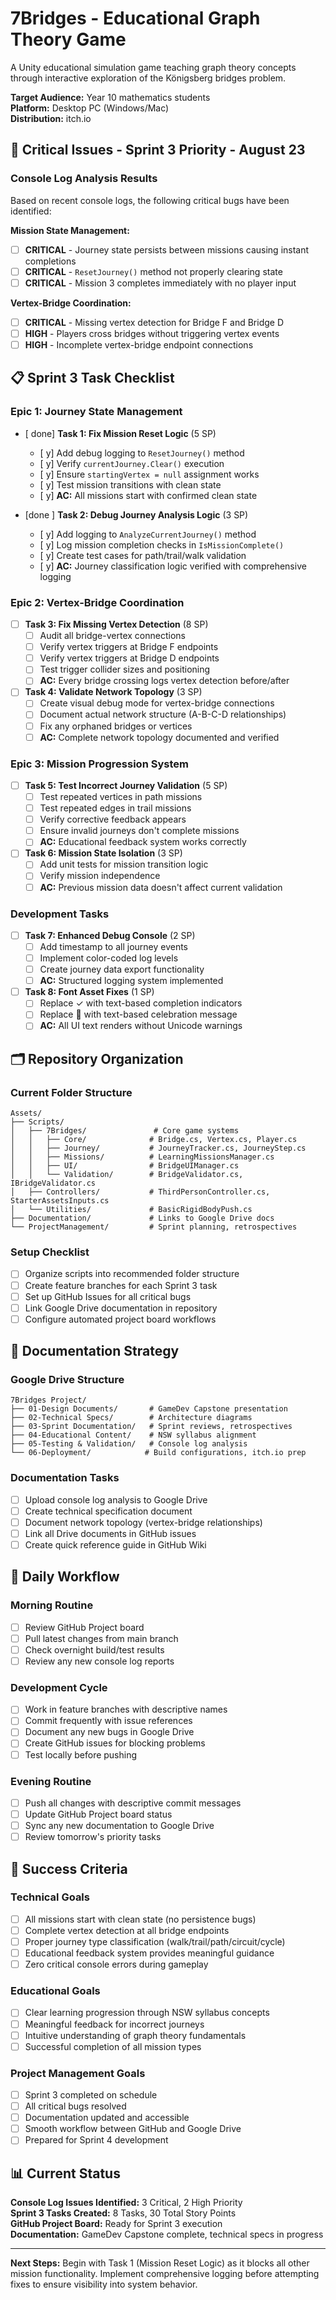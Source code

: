 # 7Bridges - Educational Graph Theory Game

A Unity educational simulation game teaching graph theory concepts through interactive exploration of the Königsberg bridges problem.

**Target Audience:** Year 10 mathematics students  
**Platform:** Desktop PC (Windows/Mac)  
**Distribution:** itch.io  

## 🚨 Critical Issues - Sprint 3 Priority - August 23

### Console Log Analysis Results
Based on recent console logs, the following critical bugs have been identified:

**Mission State Management:**
- [ ] **CRITICAL** - Journey state persists between missions causing instant completions
- [ ] **CRITICAL** - `ResetJourney()` method not properly clearing state
- [ ] **CRITICAL** - Mission 3 completes immediately with no player input

**Vertex-Bridge Coordination:**
- [ ] **CRITICAL** - Missing vertex detection for Bridge F and Bridge D
- [ ] **HIGH** - Players cross bridges without triggering vertex events
- [ ] **HIGH** - Incomplete vertex-bridge endpoint connections

## 📋 Sprint 3 Task Checklist

### Epic 1: Journey State Management
- [ done] **Task 1: Fix Mission Reset Logic** (5 SP)
  - [ y] Add debug logging to `ResetJourney()` method
  - [ y] Verify `currentJourney.Clear()` execution
  - [ y] Ensure `startingVertex = null` assignment works
  - [ y] Test mission transitions with clean state
  - [ y] **AC:** All missions start with confirmed clean state

- [done ] **Task 2: Debug Journey Analysis Logic** (3 SP)
  - [ y] Add logging to `AnalyzeCurrentJourney()` method
  - [ y] Log mission completion checks in `IsMissionComplete()`
  - [ y] Create test cases for path/trail/walk validation
  - [ y] **AC:** Journey classification logic verified with comprehensive logging

### Epic 2: Vertex-Bridge Coordination  
- [ ] **Task 3: Fix Missing Vertex Detection** (8 SP)
  - [ ] Audit all bridge-vertex connections
  - [ ] Verify vertex triggers at Bridge F endpoints
  - [ ] Verify vertex triggers at Bridge D endpoints  
  - [ ] Test trigger collider sizes and positioning
  - [ ] **AC:** Every bridge crossing logs vertex detection before/after

- [ ] **Task 4: Validate Network Topology** (3 SP)
  - [ ] Create visual debug mode for vertex-bridge connections
  - [ ] Document actual network structure (A-B-C-D relationships)
  - [ ] Fix any orphaned bridges or vertices
  - [ ] **AC:** Complete network topology documented and verified

### Epic 3: Mission Progression System
- [ ] **Task 5: Test Incorrect Journey Validation** (5 SP)
  - [ ] Test repeated vertices in path missions
  - [ ] Test repeated edges in trail missions
  - [ ] Verify corrective feedback appears
  - [ ] Ensure invalid journeys don't complete missions
  - [ ] **AC:** Educational feedback system works correctly

- [ ] **Task 6: Mission State Isolation** (3 SP)
  - [ ] Add unit tests for mission transition logic
  - [ ] Verify mission independence
  - [ ] **AC:** Previous mission data doesn't affect current validation

### Development Tasks
- [ ] **Task 7: Enhanced Debug Console** (2 SP)
  - [ ] Add timestamp to all journey events
  - [ ] Implement color-coded log levels
  - [ ] Create journey data export functionality
  - [ ] **AC:** Structured logging system implemented

- [ ] **Task 8: Font Asset Fixes** (1 SP)
  - [ ] Replace ✓ with text-based completion indicators
  - [ ] Replace 🎉 with text-based celebration message
  - [ ] **AC:** All UI text renders without Unicode warnings

## 🗂️ Repository Organization

### Current Folder Structure
```
Assets/
├── Scripts/
│   ├── 7Bridges/               # Core game systems
│   │   ├── Core/              # Bridge.cs, Vertex.cs, Player.cs
│   │   ├── Journey/           # JourneyTracker.cs, JourneyStep.cs
│   │   ├── Missions/          # LearningMissionsManager.cs
│   │   ├── UI/                # BridgeUIManager.cs
│   │   └── Validation/        # BridgeValidator.cs, IBridgeValidator.cs
│   ├── Controllers/           # ThirdPersonController.cs, StarterAssetsInputs.cs
│   └── Utilities/             # BasicRigidBodyPush.cs
├── Documentation/             # Links to Google Drive docs
└── ProjectManagement/         # Sprint planning, retrospectives
```

### Setup Checklist
- [ ] Organize scripts into recommended folder structure
- [ ] Create feature branches for each Sprint 3 task
- [ ] Set up GitHub Issues for all critical bugs
- [ ] Link Google Drive documentation in repository
- [ ] Configure automated project board workflows

## 📁 Documentation Strategy

### Google Drive Structure
```
7Bridges Project/
├── 01-Design Documents/       # GameDev Capstone presentation
├── 02-Technical Specs/        # Architecture diagrams
├── 03-Sprint Documentation/   # Sprint reviews, retrospectives  
├── 04-Educational Content/    # NSW syllabus alignment
├── 05-Testing & Validation/   # Console log analysis
└── 06-Deployment/            # Build configurations, itch.io prep
```

### Documentation Tasks
- [ ] Upload console log analysis to Google Drive
- [ ] Create technical specification document
- [ ] Document network topology (vertex-bridge relationships)
- [ ] Link all Drive documents in GitHub issues
- [ ] Create quick reference guide in GitHub Wiki

## 🔄 Daily Workflow

### Morning Routine
- [ ] Review GitHub Project board
- [ ] Pull latest changes from main branch
- [ ] Check overnight build/test results
- [ ] Review any new console log reports

### Development Cycle
- [ ] Work in feature branches with descriptive names
- [ ] Commit frequently with issue references
- [ ] Document any new bugs in Google Drive
- [ ] Create GitHub issues for blocking problems
- [ ] Test locally before pushing

### Evening Routine  
- [ ] Push all changes with descriptive commit messages
- [ ] Update GitHub Project board status
- [ ] Sync any new documentation to Google Drive
- [ ] Review tomorrow's priority tasks

## 🎯 Success Criteria

### Technical Goals
- [ ] All missions start with clean state (no persistence bugs)
- [ ] Complete vertex detection at all bridge endpoints
- [ ] Proper journey type classification (walk/trail/path/circuit/cycle)
- [ ] Educational feedback system provides meaningful guidance
- [ ] Zero critical console errors during gameplay

### Educational Goals
- [ ] Clear learning progression through NSW syllabus concepts
- [ ] Meaningful feedback for incorrect journeys
- [ ] Intuitive understanding of graph theory fundamentals
- [ ] Successful completion of all mission types

### Project Management Goals  
- [ ] Sprint 3 completed on schedule
- [ ] All critical bugs resolved
- [ ] Documentation updated and accessible
- [ ] Smooth workflow between GitHub and Google Drive
- [ ] Prepared for Sprint 4 development

## 📊 Current Status

**Console Log Issues Identified:** 3 Critical, 2 High Priority  
**Sprint 3 Tasks Created:** 8 Tasks, 30 Total Story Points  
**GitHub Project Board:** Ready for Sprint 3 execution  
**Documentation:** GameDev Capstone complete, technical specs in progress  

---

**Next Steps:** Begin with Task 1 (Mission Reset Logic) as it blocks all other mission functionality. Implement comprehensive logging before attempting fixes to ensure visibility into system behavior.
